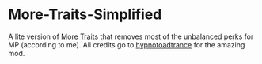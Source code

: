 # More-Traits-Simplified
A lite version of [More Traits](https://github.com/hypnotoadtrance/MoreTraits) that removes most of the unbalanced perks for MP (according to me).
All credits go to [hypnotoadtrance](https://github.com/hypnotoadtrance) for the amazing mod.
